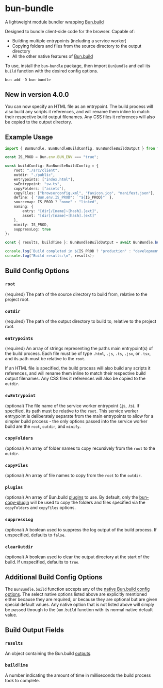 # bun-bundle

A lightweight module bundler wrapping [Bun.build](https://bun.sh/docs/bundler)

Designed to bundle client-side code for the browser. Capable of:

-   Building multiple entrypoints (including a service worker)
-   Copying folders and files from the source directory to the output directory
-   All the other native features of [Bun.build](https://bun.sh/docs/bundler)

To use, install the `bun-bundle` package, then import `BunBundle` and call its `build` function with the desired config options.

```
bun add -D bun-bundle
```

## New in version 4.0.0

You can now specify an HTML file as an entrypoint. The build process will also build any scripts it references, and will rename them inline to match their respective build output filenames. Any CSS files it references will also be copied to the output directory.

## Example Usage

```typescript
import { BunBundle, BunBundleBuildConfig, BunBundleBuildOutput } from "bun-bundle";

const IS_PROD = Bun.env.BUN_ENV === "true";

const buildConfig: BunBundleBuildConfig = {
	root: "./src/client",
	outdir: "./public",
	entrypoints: ["index.html"],
	swEntrypoint: "sw.ts",
	copyFolders: ["assets"],
	copyFiles: ["browserconfig.xml", "favicon.ico", "manifest.json"],
	define: { "Bun.env.IS_PROD": `"${IS_PROD}"` },
	sourcemap: IS_PROD ? "none" : "linked",
	naming: {
		entry: "[dir]/[name]~[hash].[ext]",
		asset: "[dir]/[name]~[hash].[ext]"
	},
	minify: IS_PROD,
	suppressLog: true
};

const { results, buildTime }: BunBundleBuildOutput = await BunBundle.build(buildConfig);

console.log(`Build completed in ${IS_PROD ? "production" : "development"} mode in ${output.buildTime}ms`);
console.log("Build results:\n", results);
```

## Build Config Options

### `root`

(required) The path of the source directory to build from, relative to the project root.

### `outdir`

(required) The path of the output directory to build to, relative to the project root.

### `entrypoints`

(required) An array of strings representing the paths main entrypoint(s) of the build process. Each file must be of type `.html`, `.js`, `.ts`, `.jsx`, or `.tsx`, and its path must be relative to the `root`.

If an HTML file is specified, the build process will also build any scripts it references, and will rename them inline to match their respective build output filenames. Any CSS files it references will also be copied to the `outdir`.

### `swEntrypoint`

(optional) The file name of the service worker entrypoint (.js, .ts). If specified, its path must be relative to the `root`. This service worker entrypoint is deliberately separate from the main entrypoints to allow for a simpler build process - the only options passed into the service worker build are the `root`, `outdir`, and `minify`.

### `copyFolders`

(optional) An array of folder names to copy recursively from the `root` to the `outdir`.

### `copyFiles`

(optional) An array of file names to copy from the `root` to the `outdir`.

### `plugins`

(optional) An array of Bun.build [plugins](https://bun.sh/docs/bundler#plugins) to use. By default, only the [bun-copy-plugin](https://github.com/jadujoel/bun-copy-plugin) will be used to copy the folders and files specified via the `copyFolders` and `copyFiles` options.

### `suppressLog`

(optional) A boolean used to suppress the log output of the build process. If unspecified, defaults to `false`.

### `clearOutdir`

(optional) A boolean used to clear the output directory at the start of the build. If unspecified, defaults to `true`.

## Additional Build Config Options

The `BunBundle.build` function accepts any of the [native Bun.build config options](https://bun.sh/docs/bundler#api). The select native options listed above are explicitly mentioned either because they are required, or because they are optional but are given special default values. Any native option that is not listed above will simply be passed through to the `Bun.build` function with its normal native default value.

## Build Output Fields

### `results`

An object containing the Bun.build [outputs](https://bun.sh/docs/bundler#outputs).

### `buildTime`

A number indicating the amount of time in milliseconds the build process took to complete.
